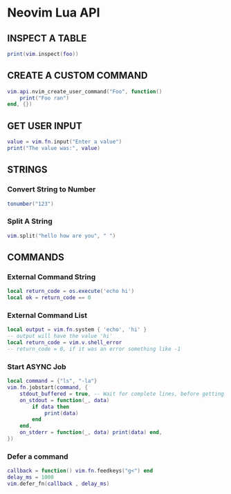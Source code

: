 # Neovim Lua API

## INSPECT A TABLE

```lua
print(vim.inspect(foo))
```

## CREATE A CUSTOM COMMAND

```lua
vim.api.nvim_create_user_command("Foo", function()
    print("Foo ran")
end, {})
```

## GET USER INPUT

```lua
value = vim.fn.input("Enter a value")
print("The value was:", value)
```

## STRINGS

### Convert String to Number

```lua
tonumber("123")
```

### Split A String

```lua
vim.split("hello how are you", " ")
```

## COMMANDS

### External Command String

```lua
local return_code = os.execute('echo hi')
local ok = return_code == 0
```

### External Command List

```lua
local output = vim.fn.system { 'echo', 'hi' }
-- output will have the value 'hi'
local return_code = vim.v.shell_error
-- return_code = 0, if it was an error something like -1
```

### Start ASYNC Job

```lua
local command = {"ls", "-la"}
vim.fn.jobstart(command, {
    stdout_buffered = true, -- Wait for complete lines, before getting updates
    on_stdout = function(_, data) 
        if data then
            print(data)
        end
    end,
    on_stderr = function(_, data) print(data) end,
})
```

### Defer a command

```lua
callback = function() vim.fn.feedkeys("g<") end
delay_ms = 1000
vim.defer_fn(callback , delay_ms)
```
